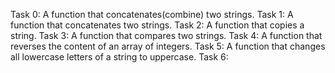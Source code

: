Task 0: A function that concatenates(combine) two strings.
Task 1: A function that concatenates two strings.
Task 2: A function that copies a string. 
Task 3: A function that compares two strings. 
Task 4: A function that reverses the content of an array of integers.
Task 5: A function that changes all lowercase letters of a string to uppercase.
Task 6:
